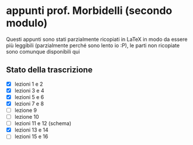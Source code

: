 # appunti prof. Morbidelli (secondo modulo)

Questi appunti sono stati parzialmente ricopiati in LaTeX in modo da essere più leggibili (parzialmente perché sono lento io :P), le parti non ricopiate sono comunque disponibili qui

## Stato della trascrizione 

- [x] lezioni 1 e 2
- [x] lezioni 3 e 4
- [x] lezioni 5 e 6
- [x] lezioni 7 e 8
- [ ] lezione 9
- [ ] lezione 10
- [ ] lezioni 11 e 12 (schema)
- [x] lezioni 13 e 14
- [ ] lezioni 15 e 16